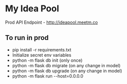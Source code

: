 # My Idea Pool
Prod API Endpoint - http://ideapool.meetm.co

## To run in prod
* pip install -r requirements.txt
* Initialize secret env variables
* python -m flask db init (only once)
* python -m flask db migrate (on any change in model)
* python -m flask db upgrade (on any change in model)
* python -m flask run --host=0.0.0.0

